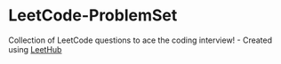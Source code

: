 # LeetCode-ProblemSet
Collection of LeetCode questions to ace the coding interview! - Created using [LeetHub](https://github.com/QasimWani/LeetHub)
